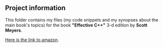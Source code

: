 Project information
-------------------

This folder contains my files 
(my code snippets and my synopses about the main book's topics) 
for the book  **"Effective C++"** 3-d edition
by **Scott Meyers**.

 
[Here is the link to amazon](https://www.amazon.com/Effective-Specific-Improve-Programs-Designs/dp/0321334876). 
